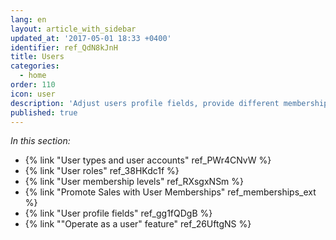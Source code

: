 ```yaml
---
lang: en
layout: article_with_sidebar
updated_at: '2017-05-01 18:33 +0400'
identifier: ref_QdN8kJnH
title: Users
categories:
  - home
order: 110
icon: user
description: 'Adjust users profile fields, provide different memberships for your customers'
published: true
---
```



_In this section:_

*   {% link "User types and user accounts" ref_PWr4CNvW %}
*   {% link "User roles" ref_38HKdc1f %}
*   {% link "User membership levels" ref_RXsgxNSm %}
*   {% link "Promote Sales with User Memberships" ref_memberships_ext %}
*   {% link "User profile fields" ref_gg1fQDgB %}
*   {% link ""Operate as a user" feature" ref_26UftgNS %}
